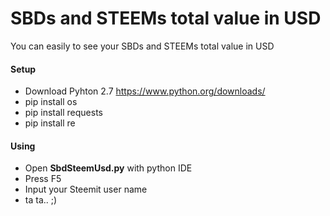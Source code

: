 
# SBDs and STEEMs total value in USD

You can easily to see your SBDs and STEEMs total value in USD

#### Setup

* Download Pyhton 2.7 https://www.python.org/downloads/
* pip install os
* pip install requests
* pip install re



#### Using
* Open **SbdSteemUsd.py** with python IDE
* Press F5
* Input your Steemit user name
* ta ta.. ;)

